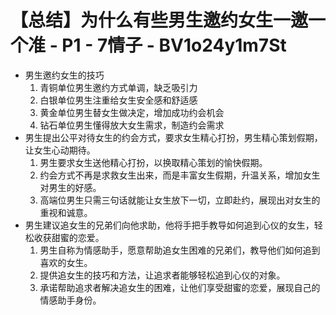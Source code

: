 # 【总结】为什么有些男生邀约女生一邀一个准 - P1 - 7情子 - BV1o24y1m7St

-   男生邀约女生的技巧
    1.  青铜单位男生邀约方式单调，缺乏吸引力
    2.  白银单位男生注重给女生安全感和舒适感
    3.  黄金单位男生替女生做决定，增加成功约会机会
    4.  钻石单位男生懂得放大女生需求，制造约会需求
-   男生提出公平对待女生的约会方式，要求女生精心打扮，男生精心策划假期，让女生心动期待。
    1.  男生要求女生送他精心打扮，以换取精心策划的愉快假期。
    2.  约会方式不再是求救女生出来，而是丰富女生假期，升温关系，增加女生对男生的好感。
    3.  高端位男生只需三句话就能让女生放下一切，立即赴约，展现出对女生的重视和诚意。
-   男生建议追女生的兄弟们向他求助，他将手把手教导如何追到心仪的女生，轻松收获甜蜜的恋爱。
    1.  男生自称为情感助手，愿意帮助追女生困难的兄弟们，教导他们如何追到喜欢的女生。
    2.  提供追女生的技巧和方法，让追求者能够轻松追到心仪的对象。
    3.  承诺帮助追求者解决追女生的困难，让他们享受甜蜜的恋爱，展现自己的情感助手身份。